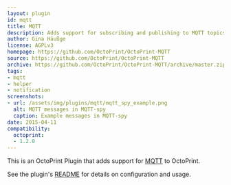 ```yaml
---
layout: plugin
id: mqtt
title: MQTT
description: Adds support for subscribing and publishing to MQTT topics.
author: Gina Häußge
license: AGPLv3
homepage: https://github.com/OctoPrint/OctoPrint-MQTT
source: https://github.com/OctoPrint/OctoPrint-MQTT
archive: https://github.com/OctoPrint/OctoPrint-MQTT/archive/master.zip
tags: 
- mqtt
- helper
- notification
screenshots:
- url: /assets/img/plugins/mqtt/mqtt_spy_example.png
  alt: MQTT messages in MQTT-spy
  caption: Example messages in MQTT-spy
date: 2015-04-11
compatibility:
  octoprint:
  - 1.2.0
---
```


This is an OctoPrint Plugin that adds support for [MQTT](http://mqtt.org/) to OctoPrint.

See the plugin's [README](https://github.com/OctoPrint/OctoPrint-MQTT) for details on configuration and usage.
